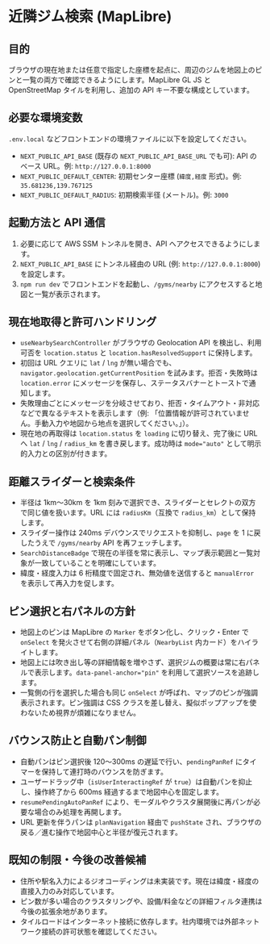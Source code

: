 # 近隣ジム検索 (MapLibre)

## 目的

ブラウザの現在地または任意で指定した座標を起点に、周辺のジムを地図上のピンと一覧の両方で確認できるようにします。MapLibre GL JS と OpenStreetMap タイルを利用し、追加の API キー不要な構成としています。

## 必要な環境変数

`.env.local` などフロントエンドの環境ファイルに以下を設定してください。

- `NEXT_PUBLIC_API_BASE` (既存の `NEXT_PUBLIC_API_BASE_URL` でも可): API のベース URL。例: `http://127.0.0.1:8000`
- `NEXT_PUBLIC_DEFAULT_CENTER`: 初期センター座標 (`緯度,経度` 形式)。例: `35.681236,139.767125`
- `NEXT_PUBLIC_DEFAULT_RADIUS`: 初期検索半径 (メートル)。例: `3000`

## 起動方法と API 通信

1. 必要に応じて AWS SSM トンネルを開き、API へアクセスできるようにします。
2. `NEXT_PUBLIC_API_BASE` にトンネル経由の URL (例: `http://127.0.0.1:8000`) を設定します。
3. `npm run dev` でフロントエンドを起動し、`/gyms/nearby` にアクセスすると地図と一覧が表示されます。

## 現在地取得と許可ハンドリング

- `useNearbySearchController` がブラウザの Geolocation API を検出し、利用可否を `location.status` と `location.hasResolvedSupport` に保持します。
- 初回は URL クエリに `lat` / `lng` が無い場合でも、`navigator.geolocation.getCurrentPosition` を試みます。拒否・失敗時は `location.error` にメッセージを保存し、ステータスバナーとトーストで通知します。
- 失敗理由ごとにメッセージを分岐させており、拒否・タイムアウト・非対応などで異なるテキストを表示します（例: 「位置情報が許可されていません。手動入力や地図から地点を選択してください。」）。
- 現在地の再取得は `location.status` を `loading` に切り替え、完了後に URL へ `lat` / `lng` / `radius_km` を書き戻します。成功時は `mode="auto"` として明示的入力との区別が付きます。

## 距離スライダーと検索条件

- 半径は 1km〜30km を 1km 刻みで選択でき、スライダーとセレクトの双方で同じ値を扱います。URL には `radiusKm`（互換で `radius_km`）として保持します。
- スライダー操作は 240ms デバウンスでリクエストを抑制し、`page` を 1 に戻したうえで `/gyms/nearby` API を再フェッチします。
- `SearchDistanceBadge` で現在の半径を常に表示し、マップ表示範囲と一覧対象が一致していることを明確にしています。
- 緯度・経度入力は 6 桁精度で固定され、無効値を送信すると `manualError` を表示して再入力を促します。

## ピン選択と右パネルの方針

- 地図上のピンは MapLibre の `Marker` をボタン化し、クリック・Enter で `onSelect` を発火させて右側の詳細パネル（`NearbyList` 内カード）をハイライトします。
- 地図上には吹き出し等の詳細情報を増やさず、選択ジムの概要は常に右パネルで表示します。`data-panel-anchor="pin"` を利用して選択ソースを追跡します。
- 一覧側の行を選択した場合も同じ `onSelect` が呼ばれ、マップのピンが強調表示されます。ピン強調は CSS クラスを差し替え、擬似ポップアップを使わないため視界が煩雑になりません。

## バウンス防止と自動パン制御

- 自動パンはピン選択後 120〜300ms の遅延で行い、`pendingPanRef` にタイマーを保持して連打時のバウンスを防ぎます。
- ユーザードラッグ中（`isUserInteractingRef` が `true`）は自動パンを抑止し、操作終了から 600ms 経過するまで地図中心を固定します。
- `resumePendingAutoPanRef` により、モーダルやクラスタ展開後に再パンが必要な場合のみ処理を再開します。
- URL 更新を伴うパンは `planNavigation` 経由で `pushState` され、ブラウザの戻る／進む操作で地図中心と半径が復元されます。

## 既知の制限・今後の改善候補

- 住所や駅名入力によるジオコーディングは未実装です。現在は緯度・経度の直接入力のみ対応しています。
- ピン数が多い場合のクラスタリングや、設備/料金などの詳細フィルタ連携は今後の拡張余地があります。
- タイルロードはインターネット接続に依存します。社内環境では外部ネットワーク接続の許可状態を確認してください。
